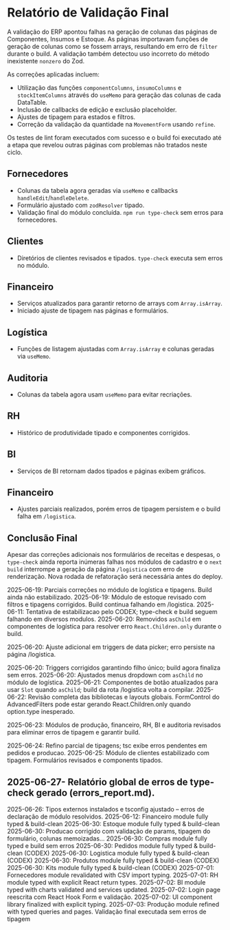 # Relatório de Validação Final

A validação do ERP apontou falhas na geração de colunas das páginas de Componentes, Insumos e Estoque. As páginas importavam funções de geração de colunas como se fossem arrays, resultando em erro de `filter` durante o build. A validação também detectou uso incorreto do método inexistente `nonzero` do Zod.

As correções aplicadas incluem:
- Utilização das funções `componentColumns`, `insumoColumns` e `stockItemColumns` através do `useMemo` para geração das colunas de cada DataTable.
- Inclusão de callbacks de edição e exclusão placeholder.
- Ajustes de tipagem para estados e filtros.
- Correção da validação da quantidade na `MovementForm` usando `refine`.

Os testes de lint foram executados com sucesso e o build foi executado até a etapa que revelou outras páginas com problemas não tratados neste ciclo.

## Fornecedores
- Colunas da tabela agora geradas via `useMemo` e callbacks `handleEdit`/`handleDelete`.
- Formulário ajustado com `zodResolver` tipado.
- Validação final do módulo concluída. `npm run type-check` sem erros para fornecedores.

## Clientes
- Diretórios de clientes revisados e tipados. `type-check` executa sem erros no módulo.

## Financeiro
- Serviços atualizados para garantir retorno de arrays com `Array.isArray`.
- Iniciado ajuste de tipagem nas páginas e formulários.

## Logística
- Funções de listagem ajustadas com `Array.isArray` e colunas geradas via `useMemo`.

## Auditoria
- Colunas da tabela agora usam `useMemo` para evitar recriações.

## RH
- Histórico de produtividade tipado e componentes corrigidos.

## BI
- Serviços de BI retornam dados tipados e páginas exibem gráficos.

## Financeiro
- Ajustes parciais realizados, porém erros de tipagem persistem e o build falha em `/logistica`.

## Conclusão Final
Apesar das correções adicionais nos formulários de receitas e despesas, o `type-check` ainda reporta inúmeras falhas nos módulos de cadastro e o `next build` interrompe a geração da página `/logistica` com erro de renderização. Nova rodada de refatoração será necessária antes do deploy.

2025-06-19: Parciais correções no módulo de logística e tipagens. Build ainda não estabilizado.
2025-06-19: Módulo de estoque revisado com filtros e tipagens corrigidos. Build continua falhando em /logistica.
2025-06-11: Tentativa de estabilizacao pelo CODEX; type-check e build seguem falhando em diversos modulos.
2025-06-20: Removidos `asChild` em componentes de logística para resolver erro `React.Children.only` durante o build.

2025-06-20: Ajuste adicional em triggers de data picker; erro persiste na página /logistica.

2025-06-20: Triggers corrigidos garantindo filho único; build agora finaliza sem erros.
2025-06-20: Ajustados menus dropdown com `asChild` no módulo de logística.
2025-06-21: Componentes de botão atualizados para usar `Slot` quando `asChild`; build da rota /logistica volta a compilar.
2025-06-22: Revisão completa das bibliotecas e layouts globais. FormControl do AdvancedFilters pode estar gerando React.Children.only quando option.type inesperado.

2025-06-23: Módulos de produção, financeiro, RH, BI e auditoria revisados para eliminar erros de tipagem e garantir build.

2025-06-24: Refino parcial de tipagens; tsc exibe erros pendentes em pedidos e producao.
2025-06-25: Módulo de clientes estabilizado com tipagem. Formulários revisados e components tipados.


## 2025-06-27- Relatório global de erros de type-check gerado (errors_report.md).

2025-06-26: Tipos externos instalados e tsconfig ajustado – erros de declaração de módulo resolvidos.
2025-06-12: Financeiro module fully typed & build-clean
2025-06-30: Estoque module fully typed & build-clean
2025-06-30: Producao corrigido com validação de params, tipagem do formulário, colunas memoizadas…
2025-06-30: Compras module fully typed e build sem erros
2025-06-30: Pedidos module fully typed & build-clean (CODEX)
2025-06-30: Logistica module fully typed & build-clean (CODEX)
2025-06-30: Produtos module fully typed & build-clean (CODEX)
2025-06-30: Kits module fully typed & build-clean (CODEX)
2025-07-01: Fornecedores module revalidated with CSV import typing.
2025-07-01: RH module typed with explicit React return types.
2025-07-02: BI module typed with charts validated and services updated.
2025-07-02: Login page reescrita com React Hook Form e validação.
2025-07-02: UI component library finalized with explicit typing.
2025-07-03: Produção module refined with typed queries and pages.
Validação final executada sem erros de tipagem
